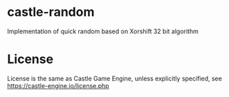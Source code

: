 # castle-random

Implementation of quick random based on Xorshift 32 bit algorithm

# License

License is the same as Castle Game Engine, unless explicitly specified, see https://castle-engine.io/license.php
